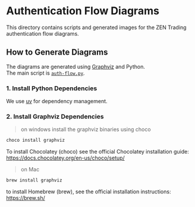 # Authentication Flow Diagrams

This directory contains scripts and generated images for the ZEN Trading authentication flow diagrams.

## How to Generate Diagrams

The diagrams are generated using [Graphviz](https://graphviz.org/) and Python.  
The main script is [`auth-flow.py`](./auth-flow.py).

### 1. Install Python Dependencies

We use [uv](https://github.com/astral-sh/uv) for dependency management.

### 2. Install Graphviz Dependencies

> on windows install the graphviz binaries using choco
```bash
choco install graphviz
```
To install Chocolatey (choco) see the official Chocolatey installation guide:  
https://docs.chocolatey.org/en-us/choco/setup/

> on Mac

```bash
brew install graphviz
```

to install Homebrew (brew), see the official installation instructions:  
https://brew.sh/